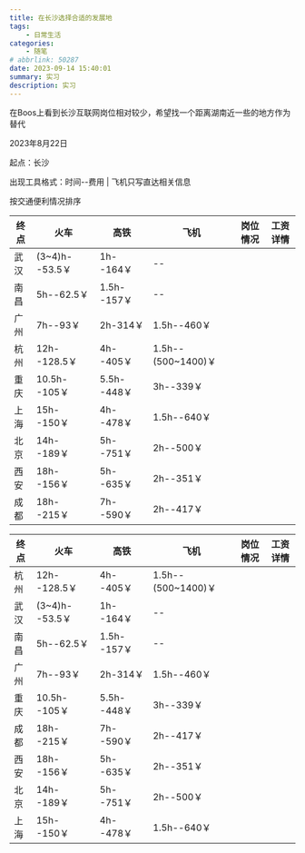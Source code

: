 ```yaml
---
title: 在长沙选择合适的发展地
tags: 
    - 日常生活
categories: 
    - 随笔
# abbrlink: 50287
date: 2023-09-14 15:40:01
summary: 实习
description: 实习
---
```


在Boos上看到长沙互联网岗位相对较少，希望找一个距离湖南近一些的地方作为替代



2023年8月22日

起点：长沙

出现工具格式：时间--费用 | 飞机只写直达相关信息



按交通便利情况排序

| 终点 | 火车           | 高铁        | 飞机               | 岗位情况 | 工资详情 |
| ---- | -------------- | ----------- | ------------------ | -------- | -------- |
| 武汉 | (3~4)h--53.5￥ | 1h--164￥   | --                 |          |          |
| 南昌 | 5h--62.5￥     | 1.5h--157￥ | --                 |          |          |
| 广州 | 7h--93￥       | 2h-314￥    | 1.5h--460￥        |          |          |
| 杭州 | 12h--128.5￥   | 4h--405￥   | 1.5h--(500~1400)￥ |          |          |
| 重庆 | 10.5h--105￥   | 5.5h--448￥ | 3h--339￥          |          |          |
| 上海 | 15h--150￥     | 4h--478￥   | 1.5h--640￥        |          |          |
| 北京 | 14h--189￥     | 5h--751￥   | 2h--500￥          |          |          |
| 西安 | 18h--156￥     | 5h--635￥   | 2h--351￥          |          |          |
| 成都 | 18h--215￥     | 7h--590￥   | 2h--417￥          |          |          |





| 终点 | 火车           | 高铁        | 飞机               | 岗位情况 | 工资详情 |
| ---- | -------------- | ----------- | ------------------ | -------- | -------- |
| 杭州 | 12h--128.5￥   | 4h--405￥   | 1.5h--(500~1400)￥ |          |          |
| 武汉 | (3~4)h--53.5￥ | 1h--164￥   | --                 |          |          |
| 南昌 | 5h--62.5￥     | 1.5h--157￥ | --                 |          |          |
| 广州 | 7h--93￥       | 2h-314￥    | 1.5h--460￥        |          |          |
| 重庆 | 10.5h--105￥   | 5.5h--448￥ | 3h--339￥          |          |          |
| 成都 | 18h--215￥     | 7h--590￥   | 2h--417￥          |          |          |
| 西安 | 18h--156￥     | 5h--635￥   | 2h--351￥          |          |          |
| 北京 | 14h--189￥     | 5h--751￥   | 2h--500￥          |          |          |
| 上海 | 15h--150￥     | 4h--478￥   | 1.5h--640￥        |          |          |